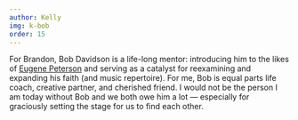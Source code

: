 ```yaml
---
author: Kelly
img: k-bob
order: 15
---
```


For Brandon, Bob Davidson is a life-long mentor: introducing him to the likes of <a href="https://en.wikipedia.org/wiki/Eugene_H._Peterson">Eugene Peterson</a> and serving as a catalyst for reexamining and expanding his faith (and music repertoire). For me, Bob is equal parts life coach, creative partner, and cherished friend. I would not be the person I am today without Bob and we both owe him a lot — especially for graciously setting the stage for us to find each other.
